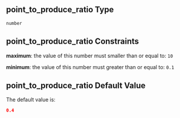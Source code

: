 ## point_to_produce_ratio Type

`number`

## point_to_produce_ratio Constraints

**maximum**: the value of this number must smaller than or equal to: `10`

**minimum**: the value of this number must greater than or equal to: `0.1`

## point_to_produce_ratio Default Value

The default value is:

```json
0.4
```
